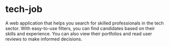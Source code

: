 # tech-job
A web application that helps you search for skilled professionals in the tech sector. With easy-to-use filters, you can find candidates based on their skills and experience. You can also view their portfolios and read user reviews to make informed decisions.
